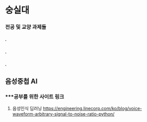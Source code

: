 # 숭실대
### 전공 및 교양 과제들
##### .
##### .
##### .
## 음성중첩 AI

### ***공부를 위한 사이트 링크

1. 음성인식 딥러닝
https://engineering.linecorp.com/ko/blog/voice-waveform-arbitrary-signal-to-noise-ratio-python/

